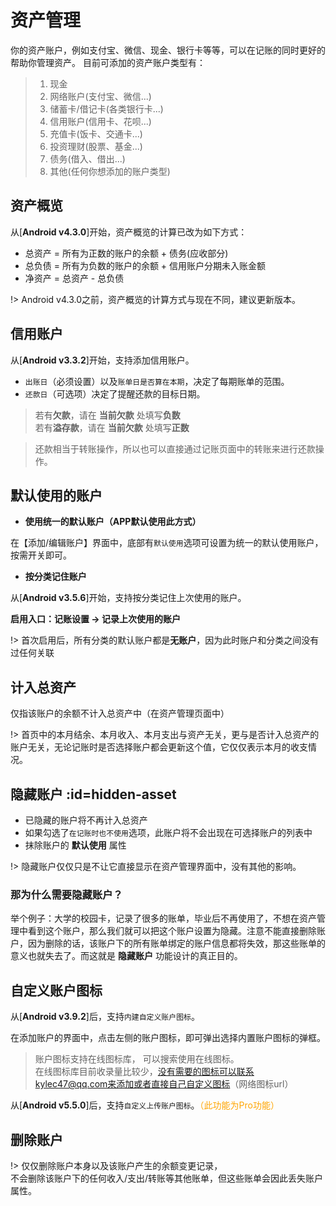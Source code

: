 # 资产管理

你的资产账户，例如支付宝、微信、现金、银行卡等等，可以在记账的同时更好的帮助你管理资产。 目前可添加的资产账户类型有：

> 1. 现金
> 2. 网络账户(支付宝、微信...)
> 3. 储蓄卡/借记卡(各类银行卡...)
> 4. 信用账户(信用卡、花呗...)
> 5. 充值卡(饭卡、交通卡...)
> 6. 投资理财(股票、基金...)
> 7. 债务(借入、借出...)
> 8. 其他(任何你想添加的账户类型)

## 资产概览

从[**Android v4.3.0**]开始，资产概览的计算已改为如下方式：

- 总资产 = 所有为正数的账户的余额 + 债务(应收部分)
- 总负债 = 所有为负数的账户的余额 + 信用账户分期未入账金额
- 净资产 = 总资产 - 总负债

!> Android v4.3.0之前，资产概览的计算方式与现在不同，建议更新版本。

## 信用账户

从[**Android v3.3.2**]开始，支持添加信用账户。

- `出账日`（必须设置）以及`账单日是否算在本期`，决定了每期账单的范围。
- `还款日`（可选项）决定了提醒还款的目标日期。

> 若有**欠款**，请在 **当前欠款** 处填写**负数**<br>若有**溢存款**，请在 **当前欠款** 处填写**正数**

> 还款相当于转账操作，所以也可以直接通过记账页面中的转账来进行还款操作。

## 默认使用的账户

- **使用统一的默认账户（APP默认使用此方式）**

在【添加/编辑账户】界面中，底部有`默认使用`选项可设置为统一的默认使用账户，按需开关即可。

- **按分类记住账户**

从[**Android v3.5.6**]开始，支持按分类记住上次使用的账户。

**启用入口：记账设置 -> 记录上次使用的账户** 

!> 首次启用后，所有分类的默认账户都是**无账户**，因为此时账户和分类之间没有过任何关联

## 计入总资产

仅指该账户的余额不计入总资产中（在资产管理页面中）

!> 首页中的本月结余、本月收入、本月支出与资产无关，更与是否计入总资产的账户无关，无论记账时是否选择账户都会更新这个值，它仅仅表示本月的收支情况。

## 隐藏账户  :id=hidden-asset

- 已隐藏的账户将不再计入总资产
- 如果勾选了`在记账时也不使用`选项，此账户将不会出现在可选择账户的列表中
- 抹除账户的 **默认使用** 属性

!> 隐藏账户仅仅只是不让它直接显示在资产管理界面中，没有其他的影响。

### **那为什么需要隐藏账户？**

举个例子：大学的校园卡，记录了很多的账单，毕业后不再使用了，不想在资产管理中看到这个账户，那么我们就可以把这个账户设置为隐藏。注意不能直接删除账户，因为删除的话，该账户下的所有账单绑定的账户信息都将失效，那这些账单的意义也就失去了。而这就是 **隐藏账户** 功能设计的真正目的。 

## 自定义账户图标

从[**Android v3.9.2**]后，支持`内建自定义账户图标`。

在添加账户的界面中，点击左侧的账户图标，即可弹出选择内置账户图标的弹框。

> 账户图标支持在线图标库， 可以搜索使用在线图标。<br>在线图标库目前收录量比较少，没有需要的图标可以联系kylec47@qq.com来添加或者直接自己自定义图标（网络图标url）

从[**Android v5.5.0**]后，支持`自定义上传账户图标`。<font color=orange>（此功能为Pro功能）</font>

## 删除账户

!> 仅仅删除账户本身以及该账户产生的余额变更记录，<br>不会删除该账户下的任何收入/支出/转账等其他账单，但这些账单会因此丢失账户属性。